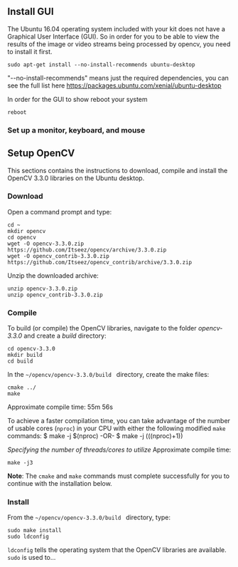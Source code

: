 [//]: # (Joe Butler comment below)

[//]: # (Install GUI, Restart, Setup a monitor/keyboard/mouse)

[//]: # (Install opencv) 

[//]: # (Run test #1 -- to get version, Run test #2 -- display a video file) 

[//]: # (download a video, run the sketch, login to machine, change to root user, run it)

## Install GUI
The Ubuntu 16.04 operating system included with your kit does not have a Graphical User Interface (GUI). So in order for you to be able to view the results of the image or video streams being processed by opencv, you need to install it first.

```
sudo apt-get install --no-install-recommends ubuntu-desktop
```
"--no-install-recommends" means just the required dependencies, you can see the full list here https://packages.ubuntu.com/xenial/ubuntu-desktop 

In order for the GUI to show reboot your system
```
reboot
```

### Set up a monitor, keyboard, and mouse
<add>

## Setup OpenCV

This sections contains the instructions to download, compile and install the OpenCV 3.3.0 libraries on the Ubuntu desktop.

### Download
Open a command prompt and type:

```
cd ~
mkdir opencv
cd opencv
wget -O opencv-3.3.0.zip https://github.com/Itseez/opencv/archive/3.3.0.zip
wget -O opencv_contrib-3.3.0.zip https://github.com/Itseez/opencv_contrib/archive/3.3.0.zip
```
[//]: # ()

Unzip the downloaded archive:

```
unzip opencv-3.3.0.zip
unzip opencv_contrib-3.3.0.zip
```
[//]: # ()


### Compile
To build (or compile) the OpenCV libraries, navigate to the folder *opencv-3.3.0* and create a *build* directory:

```
cd opencv-3.3.0
mkdir build
cd build
```
In the `~/opencv/opencv-3.3.0/build ` directory, create the make files:

```
cmake ../
make
```
Approximate compile time: 55m 56s

To achieve a faster compilation time, you can take advantage of the number of usable cores (`nproc`) in your CPU with either the following modified `make` commands:
	$ make -j $(nproc)
		-OR-
	$ make -j $(($(nproc)+1))
  
*Specifying the number of threads/cores to utilize*
Approximate compile time:
```
make -j3
```

**Note**: The `cmake` and `make` commands must complete successfully for you to continue with the installation below.

### Install
From the  `~/opencv/opencv-3.3.0/build ` directory, type:
```
sudo make install
sudo ldconfig
```

`ldconfig` tells the operating system that the OpenCV libraries are available. `sudo` is used to...
